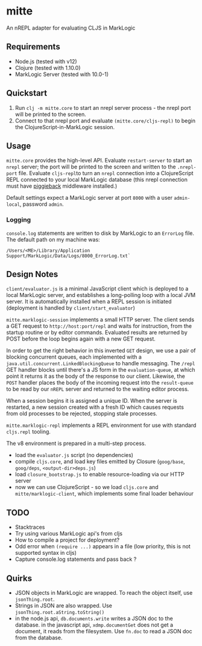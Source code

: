 # mitte
An nREPL adapter for evaluating CLJS in MarkLogic

## Requirements

- Node.js (tested with v12)
- Clojure (tested with 1.10.0)
- MarkLogic Server (tested with 10.0-1) 

## Quickstart

1. Run `clj -m mitte.core` to start an nrepl server process - the nrepl
port will be printed to the screen.
2. Connect to that nrepl port and evaluate `(mitte.core/cljs-repl)` to 
begin the ClojureScript-in-MarkLogic session.

## Usage 

`mitte.core` provides the high-level API. Evaluate `restart-server` to 
 start an `nrepl` server; the port will be printed to the screen and written
 to the `.nrepl-port` file. Evaluate `cljs-repl`to turn an `nrepl` 
 connection into a ClojureScript REPL connected to your local MarkLogic 
 database (this nrepl connection must have [piggieback](https://github.com/nrepl/piggieback) middleware installed.) 

Default settings expect a MarkLogic server at port `8000` with a user
`admin-local`, password `admin`.  

### Logging 
   
`console.log` statements are written to disk by MarkLogic to an `ErrorLog`
file. The default path on my machine was:

```
/Users/<ME>/Library/Application Support/MarkLogic/Data/Logs/8000_ErrorLog.txt`
```  

## Design Notes

`client/evaluator.js` is a minimal JavaScript client which is deployed
 to a local MarkLogic server, and establishes a long-polling loop with
 a local JVM server. It is automatically installed when a REPL session
 is initiated (deployment is handled by `client/start_evaluator`)

`mitte.marklogic-session` implements a small HTTP server. The client 
 sends a GET request to `http://host:port/repl` and waits for instruction, 
 from the startup routine or by editor commands. Evaluated results are
 returned by POST before the loop begins again with a new GET request.
 
In order to get the right behavior in this inverted `GET` design, we
 use a pair of blocking concurrent queues, each implemented with a
 `java.util.concurrent.LinkedBlockingQueue` to handle messaging. The
 `/repl` GET handler blocks until there's a JS form in the 
 `evaluation-queue`, at which point it returns it as the body of
 the response to our client. Likewise, the `POST` handler places the 
 body of the incoming request into the `result-queue` to be read by our
 `nREPL` server and returned to the waiting editor process.

When a session begins it is assigned a unique ID. When the server is
 restarted, a new session created with a fresh ID which causes requests
 from old processes to be rejected, stopping stale processes.

`mitte.marklogic-repl` implements a REPL environment for use with 
 standard `cljs.repl` tooling. 

The v8 environment is prepared in a multi-step process. 
- load the `evaluator.js` script (no dependencies)
- compile `cljs.core`, and load key files emitted by Closure
  (`goog/base`, `goog/deps`, `<output-dir>deps.js`)
- load `closure_bootstrap.js` to enable resource-loading via our
  HTTP server
- now we can use ClojureScript - so we load `cljs.core` and
  `mitte/marklogic-client`, which implements some final loader
  behaviour
  
    
## TODO

- Stacktraces
- Try using various MarkLogic api's from cljs
- How to compile a project for deployment?
- Odd error when `(require ...)` appears in a file (low priority,
  this is not supported syntax in cljs)
- Capture console.log statements and pass back ?  

## Quirks

- JSON objects in MarkLogic are wrapped. To reach the object itself, 
  use `jsonThing.root`.
- Strings in JSON are also wrapped. Use `jsonThing.root.aString.toString()`
- in the node.js api, `db.documents.write` writes a JSON doc to the database.
  in the javascript api, `xdmp.documentGet` does not get a document, it reads 
  from the filesystem. Use `fn.doc` to read a JSON doc from the database. 
  